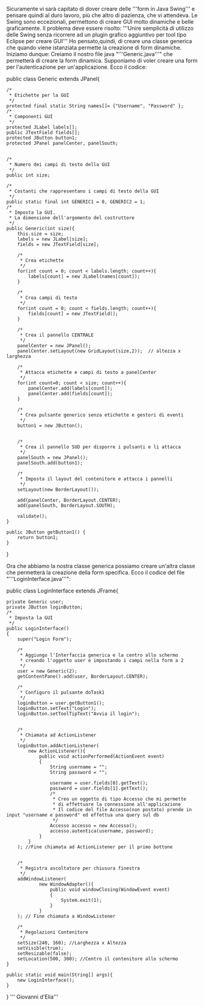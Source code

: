 Sicuramente vi sarà capitato di dover creare delle '''form in Java Swing''' e pensare quindi al duro lavoro, più che altro di pazienza, che vi attendeva.
Le Swing sono eccezionali, permettono di creare GUI molto dinamiche e belle graficamente.
Il problema deve essere risolto: '''Unire semplicità di utilizzo delle Swing senza ricorrere ad un plugin grafico aggiuntivo per tool tipo Eclipse per creare GUI'''
Ho pensato,quindi, di creare una classe generica che quando viene istanziata permette la creazione di form dinamiche.
Iniziamo dunque:
Creiamo il nostro file java "'''Generic.java'''" che permetterà di creare la form dinamica.
Supponiamo di voler creare una form per l'autenticazione per un'applicazione.
Ecco il codice:

public class Generic extends JPanel{

	/*
	 * Etichette per la GUI
	 */
	protected final static String names[]= {"Username", "Password" };
	/*
	 * Componenti GUI
	 */
	protected JLabel labels[];
	public JTextField fields[];
	protected JButton button1;
	protected JPanel panelCenter, panelSouth;
	
	
	/*
	 * Numero dei campi di testo della GUI
	 */
	public int size;
	
	/*
	 * Costanti che rappresentano i campi di testo della GUI
	 */
	public static final int GENERIC1 = 0, GENERIC2 = 1;						
	/*
	 * Imposta la GUI.
	 * La dimensione dell'argomento del costruttore 
	 */
	public Generic(int size){
		this.size = size;
		labels = new JLabel[size];
		fields = new JTextField[size];
		
		/*
		 * Crea etichette
		 */
		for(int count = 0; count < labels.length; count++){
			labels[count] = new JLabel(names[count]);
		}
		
		/*
		 * Crea campi di testo
		 */
		for(int count = 0; count < fields.length; count++){
			fields[count] = new JTextField();
		}
		
		/*
		 * Crea il pannello CENTRALE 
		 */
		panelCenter = new JPanel();
		panelCenter.setLayout(new GridLayout(size,2));  // altezza x larghezza
		
		/*
		 * Attacca etichette e campi di testo a panelCenter
		 */
		for(int count=0; count < size; count++){
			panelCenter.add(labels[count]);
			panelCenter.add(fields[count]);
		}
		
		/*
		 * Crea pulsante generico senza etichette e gestori di eventi
		 */
		button1 = new JButton();
		
		
		/*
		 * Crea il pannello SUD per disporre i pulsanti e li attacca
		 */
		panelSouth = new JPanel();
		panelSouth.add(button1);
		
		/*
		 * Imposta il layout del contenitore e attacca i pannelli
		 */
		setLayout(new BorderLayout());
		
		add(panelCenter, BorderLayout.CENTER);
		add(panelSouth, BorderLayout.SOUTH);
		
		validate();
	}

	public JButton getButton1() {
		return button1;
	}
}

Ora che abbiamo la nostra classe generica possiamo creare un'altra classe che permetterà la creazione della form specifica.
Ecco il codice del file "'''LoginInterface.java'''":


public class LoginInterface extends JFrame{

	private Generic user;
	private JButton loginButton;
	/*
	 * Imposta la GUI
	 */
	public LoginInterface()
	{
		super("Login Form");
		
		/*
		 * Aggiungo l'Interfaccia generica e la centro allo schermo 
		 * creando l'oggetto user e impostando i campi nella form a 2
		 */
		user = new Generic(2);
		getContentPane().add(user, BorderLayout.CENTER);
		
		/*
		 * Configuro il pulsante doTask1
		 */
		loginButton = user.getButton1();
		loginButton.setText("Login");
		loginButton.setToolTipText("Avvia il login");
		
		
		/* 
		 * Chiamata ad ActionListener 
		 */
		loginButton.addActionListener(
			new ActionListener(){
				public void actionPerformed(ActionEvent event)
				{
					String username = "";
					String password = "";
					
					username = user.fields[0].getText();
					password = user.fields[1].getText();
					/*
					 * Creo un oggetto di tipo Accesso che mi permette
					 * di effettuare la connessione all'applicazione
					 * Il codice del file Accesso(non postato) prende in input "username e password" ed effettua una query sul db
					 */
					Accesso accesso = new Accesso();
					accesso.autentica(username, password);
				}
			}
		); //Fine chiamata ad ActionListener per il primo bottone 
		
	
		/*
		 * Registra ascoltatore per chiusura finestra
		 */
		addWindowListener(
				new WindowAdapter(){
					public void windowClosing(WindowEvent event)
					{
						System.exit(1);
					}
				}
		); // Fine chiamata a WindowListener
		
		/*
		 * Regolazioni Contenitore
		 */
		setSize(240, 160); //Larghezza x Altezza
		setVisible(true);
		setResizable(false);
		setLocation(500, 300); //Centro il contenitore allo schermo
	}
	
	public static void main(String[] args){
		new LoginInterface();
	}
}
'''
Giovanni d'Elia'''
